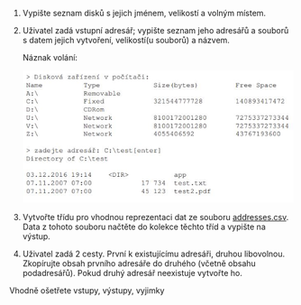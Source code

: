 1.	Vypište seznam disků s jejich jménem, velikostí a volným místem.
2.	Uživatel zadá vstupní adresář; vypište seznam jeho adresářů a souborů s datem jejich vytvoření, velikostí(u souborů) a názvem.
 
     Náznak volání: 

     ![example](Example.JPG)

3. Vytvořte třídu pro vhodnou reprezentaci dat ze souboru [addresses.csv](./adresses.csv). Data z tohoto souboru načtěte do kolekce těchto tříd a vypište na výstup.
4. Uživatel zadá 2 cesty. První k existujícímu adresáři, druhou libovolnou. Zkopírujte obsah prvního adresáře do druhého (včetně obsahu podadresářů). Pokud druhý adresář neexistuje vytvořte ho.

Vhodně ošetřete vstupy, výstupy, vyjimky
